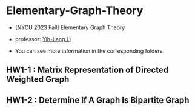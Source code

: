 # Elementary-Graph-Theory
* [NYCU 2023 Fall] Elementary Graph Theory
* professor: [Yih-Lang Li](https://www.cs.nycu.edu.tw/members/detail/ylli)

* You can see more information in the corresponding folders

## HW1-1 : Matrix Representation of Directed Weighted Graph
## HW1-2 : Determine If A Graph Is Bipartite Graph

